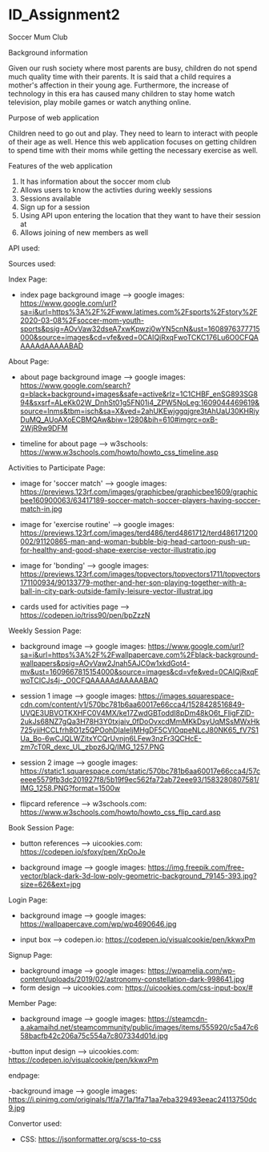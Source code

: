# ID_Assignment2
Soccer Mum Club

Background information

Given our rush society where most parents are busy, children do not spend much quality time with their parents. It is said that a child requires
a mother's affection in their young age. Furthermore, the increase
of technology in this era has caused many children to stay home watch television, play mobile games or watch anything online. 

Purpose of web application

Children need to go out and play. They need to learn to interact with people of their age as well. Hence this web application focuses on getting children to spend time with their moms while getting the necessary exercise as well.

Features of the web application
1. It has information about the soccer mom club
2. Allows users to know the activties during weekly sessions
3. Sessions available 
4. Sign up for a session
5. Using API upon entering the location that they want to have their session at 
6. Allows joining of new members as well

API used:



Sources used:

Index Page:


- index page background image --> google images: https://www.google.com/url?sa=i&url=https%3A%2F%2Fwww.latimes.com%2Fsports%2Fstory%2F2020-03-08%2Fsoccer-mom-youth-sports&psig=AOvVaw32dseA7xwKpwzj0wYN5cnN&ust=1608976377715000&source=images&cd=vfe&ved=0CAIQjRxqFwoTCKC176Lu6O0CFQAAAAAdAAAAABAD

About Page:


- about page background image --> google images: https://www.google.com/search?q=black+background+images&safe=active&rlz=1C1CHBF_enSG893SG894&sxsrf=ALeKk02W_DnhSt01g5FN01i4_ZPW5NoLeg:1609044469619&source=lnms&tbm=isch&sa=X&ved=2ahUKEwjggqjgre3tAhUaU30KHRiyDuMQ_AUoAXoECBMQAw&biw=1280&bih=610#imgrc=oxB-2WjR9w9DFM

- timeline for about page --> w3schools: https://www.w3schools.com/howto/howto_css_timeline.asp


Activities to Participate Page:


- image for 'soccer match' --> google images: https://previews.123rf.com/images/graphicbee/graphicbee1609/graphicbee160900063/63417189-soccer-match-soccer-players-having-soccer-match-in.jpg


- image for 'exercise routine' --> google images: https://previews.123rf.com/images/terd486/terd4861712/terd486171200002/91120865-man-and-woman-bubble-big-head-cartoon-push-up-for-healthy-and-good-shape-exercise-vector-illustratio.jpg


- image for 'bonding' --> google images: https://previews.123rf.com/images/topvectors/topvectors1711/topvectors171100934/90133779-mother-and-her-son-playing-together-with-a-ball-in-city-park-outside-family-leisure-vector-illustrat.jpg


- cards used for activities page --> https://codepen.io/triss90/pen/bpZzzN


Weekly Session Page:


- background image --> google images: https://www.google.com/url?sa=i&url=https%3A%2F%2Fwallpapercave.com%2Fblack-background-wallpapers&psig=AOvVaw2Jnah5AJC0w1xkdGot4-mv&ust=1609667815154000&source=images&cd=vfe&ved=0CAIQjRxqFwoTCICJs4j-_O0CFQAAAAAdAAAAABAO

- session 1 image --> google images: https://images.squarespace-cdn.com/content/v1/570bc781b6aa60017e66cca4/1528428516849-UVQE3UBVOTKXHFC0V4MX/ke17ZwdGBToddI8pDm48kO6t_FIigFZlD-2ukJs68NZ7gQa3H78H3Y0txjaiv_0fDoOvxcdMmMKkDsyUqMSsMWxHk725yiiHCCLfrh8O1z5QPOohDIaIeljMHgDF5CVlOqpeNLcJ80NK65_fV7S1Ua_Bo-6wCJQLWZitxYCQrUvnjn6LFew3nzFr3QCHcE-zm7cT0R_dexc_UL_zbpz6JQ/IMG_1257.PNG

- session 2 image --> google images: https://static1.squarespace.com/static/570bc781b6aa60017e66cca4/57ceeee5579fb3dc201927f8/5b19f9ec562fa72ab72eee93/1583280807581/IMG_1258.PNG?format=1500w

- flipcard reference --> w3schools.com: https://www.w3schools.com/howto/howto_css_flip_card.asp


Book Session Page:

- button references --> uicookies.com: https://codepen.io/sfoxy/pen/XpOoJe

- background image --> google images: https://img.freepik.com/free-vector/black-dark-3d-low-poly-geometric-background_79145-393.jpg?size=626&ext=jpg


Login Page:

- background image --> google images: https://wallpapercave.com/wp/wp4690646.jpg

- input box --> codepen.io: https://codepen.io/visualcookie/pen/kkwxPm


Signup Page:

- background image --> google images: https://wpamelia.com/wp-content/uploads/2019/02/astronomy-constellation-dark-998641.jpg 
- form design --> uicookies.com: https://uicookies.com/css-input-box/#


Member Page:
- background image --> google images: https://steamcdn-a.akamaihd.net/steamcommunity/public/images/items/555920/c5a47c658bacfb42c206a75c554a7c807334d01d.jpg 

-button input design --> uicookies.com: https://codepen.io/visualcookie/pen/kkwxPm

endpage:

-background image --> google images: https://i.pinimg.com/originals/1f/a7/1a/1fa71aa7eba329493eeac24113750dc9.jpg 


Convertor used:

- CSS: https://jsonformatter.org/scss-to-css

